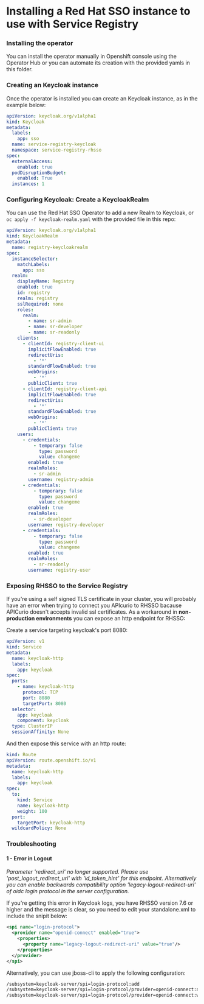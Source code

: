 # Installing a Red Hat SSO instance to use with Service Registry

### Installing the operator

You can install the operator manually in Openshift console using the Operator Hub or you can automate its creation with the provided yamls in this folder.

### Creating an Keycloak instance

Once the operator is installed you can create an Keycloak instance, as in the example below:

```yaml
apiVersion: keycloak.org/v1alpha1
kind: Keycloak
metadata:
  labels:
    app: sso
  name: service-registry-keycloak
  namespace: service-registry-rhsso
spec:
  externalAccess:
    enabled: true
  podDisruptionBudget:
    enabled: True
  instances: 1
```

### Configuring Keycloak: Create a KeycloakRealm

You can use the Red Hat SSO Operator to add a new Realm to Keycloak, or ` oc apply -f keycloak-realm.yaml` with the provided file in this repo:

```yaml
apiVersion: keycloak.org/v1alpha1
kind: KeycloakRealm
metadata:
  name: registry-keycloakrealm
spec:
  instanceSelector:
    matchLabels:
      app: sso
  realm:
    displayName: Registry
    enabled: true
    id: registry
    realm: registry
    sslRequired: none
    roles:
      realm:
        - name: sr-admin
        - name: sr-developer
        - name: sr-readonly
    clients:
      - clientId: registry-client-ui
        implicitFlowEnabled: true
        redirectUris:
          - '*'
        standardFlowEnabled: true
        webOrigins:
          - '*'
        publicClient: true
      - clientId: registry-client-api
        implicitFlowEnabled: true
        redirectUris:
          - '*'
        standardFlowEnabled: true
        webOrigins:
          - '*'
        publicClient: true
    users:
      - credentials:
          - temporary: false
            type: password
            value: changeme
        enabled: true
        realmRoles:
          - sr-admin
        username: registry-admin
      - credentials:
          - temporary: false
            type: password
            value: changeme
        enabled: true
        realmRoles:
          - sr-developer
        username: registry-developer
      - credentials:
          - temporary: false
            type: password
            value: changeme
        enabled: true
        realmRoles:
          - sr-readonly
        username: registry-user
```

### Exposing RHSSO to the Service Registry

If you're using a self signed TLS certificate in your cluster, you will probably have an error when trying to connect you APIcurio to RHSSO bacause APICurio doesn't accepts invalid ssl certificates. 
As a workaround in **non-production environments** you can expose an http endpoint for RHSSO:

Create a service targeting keycloak's port 8080:

```yaml
apiVersion: v1
kind: Service
metadata:
  name: keycloak-http
  labels:
    app: keycloak
spec:
  ports:
    - name: keycloak-http
      protocol: TCP
      port: 8080
      targetPort: 8080
  selector:
    app: keycloak
    component: keycloak
  type: ClusterIP
  sessionAffinity: None
```

And then expose this service with an http route:

```yaml
kind: Route
apiVersion: route.openshift.io/v1
metadata:
  name: keycloak-http
  labels:
    app: keycloak
spec:
  to:
    kind: Service
    name: keycloak-http
    weight: 100
  port:
    targetPort: keycloak-http
  wildcardPolicy: None
```

### Troubleshooting

#### 1 - Error in Logout

*Parameter 'redirect_uri' no longer supported. Please use 'post_logout_redirect_uri' with 'id_token_hint' for this endpoint. Alternatively you can enable backwards compatibility option 'legacy-logout-redirect-uri' of oidc login protocol in the server configuration.*

If you're getting this error in Keycloak logs, you have RHSSO version 7.6 or higher and the message is clear, so you need to edit your standalone.xml to include the snipit below:

```xml
<spi name="login-protocol">
  <provider name="openid-connect" enabled="true">
    <properties>
      <property name="legacy-logout-redirect-uri" value="true"/>
    </properties>
  </provider>
</spi>
```

Alternatively, you can use jboss-cli to apply the following configuration:

```sh
/subsystem=keycloak-server/spi=login-protocol:add
/subsystem=keycloak-server/spi=login-protocol/provider=openid-connect:add(enabled=true)
/subsystem=keycloak-server/spi=login-protocol/provider=openid-connect:write-attribute(name=properties.legacy-logout-redirect-uri,value=true)

```
